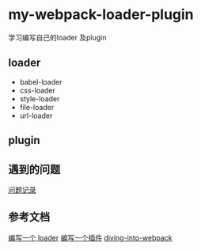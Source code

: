 # my-webpack-loader-plugin

学习编写自己的loader 及plugin

## loader

- babel-loader
- css-loader
- style-loader
- file-loader
- url-loader

## plugin

## 遇到的问题
[问题记录](./problem.md)

## 参考文档
[编写一个 loader](https://www.webpackjs.com/contribute/writing-a-loader/)
[编写一个插件](https://www.webpackjs.com/contribute/writing-a-plugin/)
[diving-into-webpack](https://github.com/lihongxun945/diving-into-webpack)
